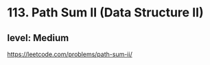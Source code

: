# 113. Path Sum II (Data Structure II)
## level: Medium

https://leetcode.com/problems/path-sum-ii/
